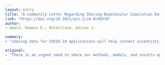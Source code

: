 ```yaml
---
layout: entry
title: "A Community Letter Regarding Sharing Bimolecular Simulation Data for COVID-19"
link: "https://doi.org/10.1021/acs.jcim.0c00319"
author:
- Amaro, Rommie E.; Mulholland, Adrian J.

summary:
- "sharing data for COVID-19 applications will help connect scientists across the global biomolecular simulation community. Sharing of data will improve connection and communication between simulation and experimental and clinical data and investigators. We commit to the following principles and offer our support to others already working on open data efforts. Shared data will help improve connection between simulation, experimental, clinical data, investigators, and experimental data."

original:
- "There is an urgent need to share our methods, models, and results openly and quickly to test findings, ensure reproducibility, test significance, eliminate dead-ends, and accelerate discovery. Sharing of data for COVID-19 applications will help connect scientists across the global biomolecular simulation community, and also improve connection and communication between simulation and experimental and clinical data and investigators. We, as a community, commit to the following principles and offer our support to others already working on open data efforts in the hope that others working on COVID-19 in biomolecular simulation and other areas will adopt similar best practices."
---
```


